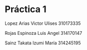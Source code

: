 # Práctica 1

Lopez Arias Victor Ulises   310173335

Rojas Espinoza Luis Angel 314170147

Sainz Takata Izumi María    314245195

